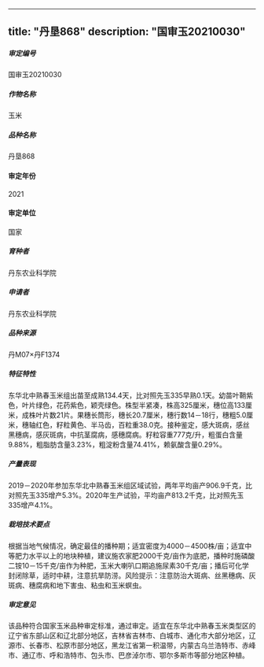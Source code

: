 
---
title: "丹垦868"
description: "国审玉20210030"
---
##### 审定编号 
国审玉20210030

##### 作物名称
玉米

##### 品种名称
丹垦868

#### 审定年份
2021	

#### 审定单位
国家

##### 育种者
丹东农业科学院

##### 申请者
丹东农业科学院

##### 品种来源
丹M07×丹F1374

##### 特征特性
东华北中熟春玉米组出苗至成熟134.4天，比对照先玉335早熟0.1天。幼苗叶鞘紫色，叶片绿色，花药紫色，颖壳绿色。株型半紧凑，株高325厘米，穗位高133厘米，成株叶片数21片。果穗长筒形，穗长20.7厘米，穗行数14－18行，穗粗5.0厘米，穗轴红色，籽粒黄色、半马齿，百粒重38.0克。接种鉴定，感大斑病，感丝黑穗病，感灰斑病，中抗茎腐病，感穗腐病。籽粒容重777克/升，粗蛋白含量9.88%，粗脂肪含量3.23%，粗淀粉含量74.41%，赖氨酸含量0.29%。

##### 产量表现
2019－2020年参加东华北中熟春玉米组区域试验，两年平均亩产906.9千克，比对照先玉335增产5.3%。2020年生产试验，平均亩产813.2千克，比对照先玉335增产4.1%。

##### 栽培技术要点
根据当地气候情况，确定最佳的播种期；适宜密度为4000－4500株/亩；适宜中等肥力水平以上的地块种植，建议施农家肥2000千克/亩作为底肥，播种时施磷酸二铵10－15千克/亩作为种肥，玉米大喇叭口期追施尿素30千克/亩；播后可化学封闭除草，适时中耕，注意抗旱防涝。风险提示：注意防治大斑病、丝黑穗病、灰斑病、穗腐病和地下害虫、粘虫和玉米螟虫。

##### 审定意见
该品种符合国家玉米品种审定标准，通过审定。适宜在东华北中熟春玉米类型区的辽宁省东部山区和辽北部分地区，吉林省吉林市、白城市、通化市大部分地区，辽源市、长春市、松原市部分地区，黑龙江省第一积温带，内蒙古乌兰浩特市、赤峰市、通辽市、呼和浩特市、包头市、巴彦淖尔市、鄂尔多斯市等部分地区种植。


